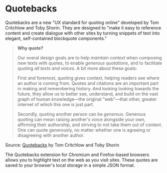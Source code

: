 # Quotebacks

Quotebacks are a new "UX standard for quoting online" developed by Tom Critchlow and Toby Shorin. They are designed to "make it easy to reference content and create dialogue with other sites by turning snippets of text into elegant, self-contained blockquote components."

> **Why quote?**
> 
> Our overal design goals are to help _maintain context_ when composing new texts with quotes, to enable _generous quotations_, and to facilitate quoting _all texts and voices_. A bit more about these goals:
> 
> First and foremost, quoting gives context, helping readers see where an author is coming from. Quotes and citations are an important part in making and remembering history. And looking looking towards the future, they allow us to better see, understand, and build on the vast graph of human knowledge—the original "web"—that other, greater internet of which this one is just part.
> 
> Secondly, quoting another person can be _generous_. Generous quoting can mean raising another's voice alongside your own, affirming their authorship, and striving to not take them out of context. One can quote generously, no matter whether one is agreeing or disagreeing with another author.

Source: [Quotebacks](https://quotebacks.net/) by Tom Critchlow and Toby Shorin

The Quotebacks extension for Chromium and Firefox-based browsers allows you to highlight text on the web as you visit sites. These quotes are saved to your browser's local storage in a simple JSON format.